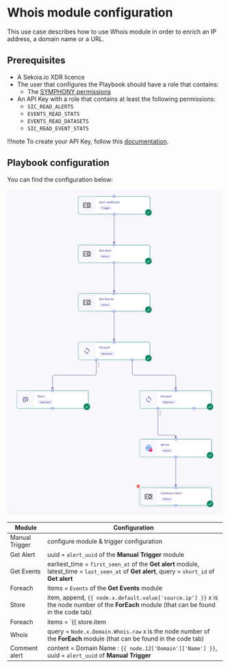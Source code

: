 # Whois module configuration

This use case describes how to use Whois module in order to enrich an IP address, a domain name or a URL.

## Prerequisites

- A Sekoia.io XDR licence
- The user that configures the Playbook should have a role that contains:
	* The [SYMPHONY permissions](https://docs.sekoia.io/getting_started/roles_permissions/#playbooks)
- An API Key with a role that contains at least the following permissions:
	* `SIC_READ_ALERTS`
	* `EVENTS_READ_STATS`
	* `EVENTS_READ_DATASETS`
	* `SIC_READ_EVENT_STATS`

!!!note
    To create your API Key, follow this [documentation](../../../getting_started/generate_api_keys.md).

## Playbook configuration

You can find the configuration below: 

![Playbook WhoIS](docs/assets/playbooks/library/UseCases/WhoIS.png)

| Module | Configuration |
| --- | --- |
| Manual Trigger | configure module & trigger configuration |
| Get Alert | uuid = `alert_uuid` of the **Manual Trigger** module |
| Get Events | earliest_time = `first_seen_at` of the **Get alert** module, latest_time = `last_seen_at` of **Get alert**, query = `short_id` of **Get alert** |
| Foreach | items = `Events` of the **Get Events** module |
| Store | item, append, `{{ node.x.default.value['source.ip'] }}` x is the node number of the **ForEach** module (that can be found in the code tab) |
| Foreach | items = `{{ store.item|unique|list }}` |
| Whois | query = `Node.x.Domain.Whois.raw` x is the node number of the **ForEach** module (that can be found in the code tab) |
| Comment alert | content = Domain Name : `{{ node.12['Domain']['Name'] }}`, uuid = `alert_uuid` of **Manual Trigger** |

